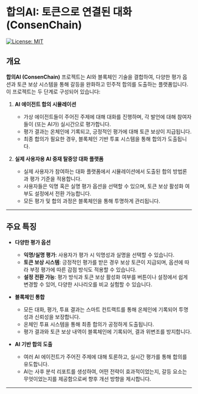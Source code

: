 # 합의AI: 토큰으로 연결된 대화 (ConsenChain)

[![License: MIT](https://img.shields.io/badge/License-MIT-yellow.svg)](LICENSE)

## 개요

**합의AI (ConsenChain)** 프로젝트는 AI와 블록체인 기술을 결합하여, 다양한 평가 옵션과 토큰 보상 시스템을 통해 갈등을 완화하고 민주적 합의를 도출하는 플랫폼입니다.  
이 프로젝트는 두 단계로 구성되어 있습니다:

1. **AI 에이전트 합의 시뮬레이션**  
   - 가상 에이전트들이 주어진 주제에 대해 대화를 진행하며, 각 발언에 대해 참여자들이 (또는 AI가) 실시간으로 평가합니다.
   - 평가 결과는 온체인에 기록되고, 긍정적인 평가에 대해 토큰 보상이 지급됩니다.
   - 최종 합의가 필요한 경우, 블록체인 기반 투표 시스템을 통해 합의가 도출됩니다.

2. **실제 사용자용 AI 중재 탈중앙 대화 플랫폼**  
   - 실제 사용자가 참여하는 대화 플랫폼에서 시뮬레이션에서 도출된 합의 방법론과 평가 기준을 적용합니다.
   - 사용자들은 익명 혹은 실명 평가 옵션을 선택할 수 있으며, 토큰 보상 활성화 여부도 설정에서 전환 가능합니다.
   - 모든 평가 및 합의 과정은 블록체인을 통해 투명하게 관리됩니다.

---

## 주요 특징

- **다양한 평가 옵션**  
  - **익명/실명 평가**: 사용자가 평가 시 익명성과 실명을 선택할 수 있습니다.
  - **토큰 보상 시스템**: 긍정적인 평가를 받은 경우 보상 토큰이 지급되며, 옵션에 따라 부정 평가에 따른 감점 방식도 적용할 수 있습니다.
  - **설정 전환 가능**: 평가 방식과 토큰 보상 활성화 여부를 버튼이나 설정에서 쉽게 변경할 수 있어, 다양한 시나리오를 비교 실험할 수 있습니다.

- **블록체인 통합**  
  - 모든 대화, 평가, 투표 결과는 스마트 컨트랙트를 통해 온체인에 기록되어 투명성과 신뢰성을 보장합니다.
  - 온체인 투표 시스템을 통해 최종 합의가 공정하게 도출됩니다.
  - 평가 결과와 토큰 보상 내역이 블록체인에 기록되어, 결과 위변조를 방지합니다.

- **AI 기반 합의 도출**  
  - 여러 AI 에이전트가 주어진 주제에 대해 토론하고, 실시간 평가를 통해 합의를 유도합니다.
  - AI는 사후 분석 리포트를 생성하여, 어떤 전략이 효과적이었는지, 갈등 요소는 무엇이었는지를 제공함으로써 향후 개선 방향을 제시합니다.

---



